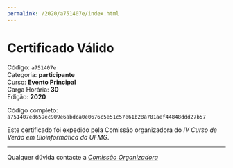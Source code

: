 ```yaml
---
permalink: /2020/a751407e/index.html
---
```


# Certificado Válido

Código: `a751407e`<br>
Categoria: **participante**<br>
Curso: **Evento Principal**<br>
Carga Horária: **30**<br>
Edição: **2020**<br>


Código completo: `a751407ed659ec909e6abdca0e0676c5e51c57e61b28a781aef44848ddd27b57`


Este certificado foi expedido pela Comissão organizadora do *IV Curso de Verão em Bioinformática da UFMG*.

----

Qualquer dúvida contacte a [_Comissão Organizadora_](<mailto:cursobioinfoufmg@gmail.com$subject=[Certificados]>)

